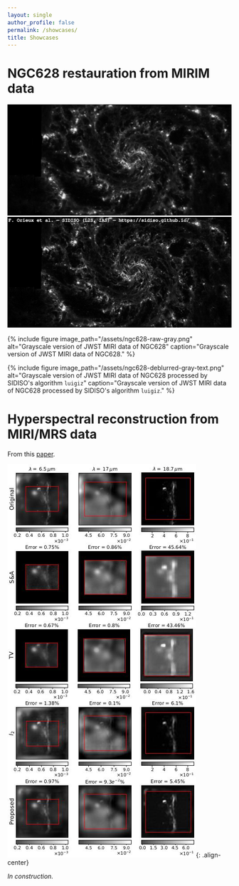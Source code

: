 ```yaml
---
layout: single
author_profile: false
permalink: /showcases/
title: Showcases
---
```


<script defer src="https://cdn.jsdelivr.net/npm/img-comparison-slider@8/dist/index.js" ></script>
<link rel="stylesheet" href="https://cdn.jsdelivr.net/npm/img-comparison-slider@8/dist/styles.css" />

# NGC628 restauration from MIRIM data

<img-comparison-slider>
  <img slot="first" src="/assets/ngc628-raw-gray.jpg" />
  <img slot="second" src="/assets/ngc628-deblurred-gray-text.jpg" />
</img-comparison-slider>

{% include figure image_path="/assets/ngc628-raw-gray.png" alt="Grayscale version of JWST MIRI data of NGC628" caption="Grayscale version of JWST MIRI data of NGC628." %}

{% include figure image_path="/assets/ngc628-deblurred-gray-text.png" alt="Grayscale version of JWST MIRI data of NGC628 processed by SIDISO's algorithm `luigiz`" caption="Grayscale version of JWST MIRI data of NGC628 processed by SIDISO's algorithm `luigiz`." %}

# Hyperspectral reconstruction from MIRI/MRS data

From this [paper](https://ieeexplore.ieee.org/document/9740457).

 ![abirizk2022](/assets/abirizk2022.jpg){: .align-center}

_In construction._
